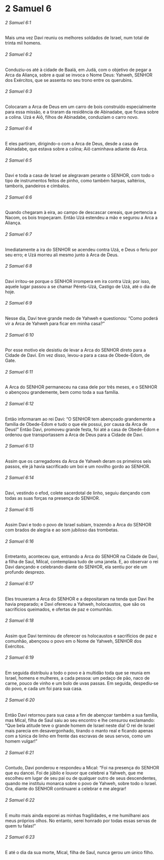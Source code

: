 # 2 Samuel 6

###### 2 Samuel 6:1

Mais uma vez Davi reuniu os melhores soldados de Israel, num total de trinta mil homens.

###### 2 Samuel 6:2

Conduziu-os até à cidade de Baalá, em Judá, com o objetivo de pegar a Arca da Aliança, sobre a qual se invoca o Nome Deus: Yahweh, SENHOR dos Exércitos, que se assenta no seu trono entre os querubins.

###### 2 Samuel 6:3

Colocaram a Arca de Deus em um carro de bois construído especialmente para essa missão, e a tiraram da residência de Abinadabe, que ficava sobre a colina. Uzá e Aiô, filhos de Abinadabe, conduziam o carro novo.

###### 2 Samuel 6:4

E eles partiram, dirigindo-o com a Arca de Deus, desde a casa de Abinadabe, que estava sobre a colina; Aiô caminhava adiante da Arca.

###### 2 Samuel 6:5

Davi e toda a casa de Israel se alegravam perante o SENHOR, com todo o tipo de instrumentos feitos de pinho, como também harpas, saltérios, tamboris, pandeiros e címbalos.

###### 2 Samuel 6:6

Quando chegaram à eira, ao campo de descascar cereais, que pertencia a Nacom, os bois tropeçaram. Então Uzá estendeu a mão e segurou a Arca a Aliança.

###### 2 Samuel 6:7

Imediatamente a ira do SENHOR se acendeu contra Uzá, e Deus o feriu por seu erro; e Uzá morreu ali mesmo junto à Arca de Deus.

###### 2 Samuel 6:8

Davi irritou-se porque o SENHOR irrompera em ira contra Uzá; por isso, aquele lugar passou a se chamar Pérets-Uzá, Castigo de Uzá, até o dia de hoje.

###### 2 Samuel 6:9

Nesse dia, Davi teve grande medo de Yahweh e questionou: “Como poderá vir a Arca de Yahweh para ficar em minha casa?”

###### 2 Samuel 6:10

Por esse motivo ele desistiu de levar a Arca do SENHOR direto para a Cidade de Davi. Em vez disso, levou-a para a casa de Obede-Edom, de Gate.

###### 2 Samuel 6:11

A Arca do SENHOR permaneceu na casa dele por três meses, e o SENHOR o abençoou grandemente, bem como toda a sua família.

###### 2 Samuel 6:12

Então informaram ao rei Davi: “O SENHOR tem abençoado grandemente a família de Obede-Edom e tudo o que ele possui, por causa da Arca de Deus!” Então Davi, promoveu grande festa, foi até a casa de Obede-Edom e ordenou que transportassem a Arca de Deus para a Cidade de Davi.

###### 2 Samuel 6:13

Assim que os carregadores da Arca de Yahweh deram os primeiros seis passos, ele já havia sacrificado um boi e um novilho gordo ao SENHOR.

###### 2 Samuel 6:14

Davi, vestindo o efod, colete sacerdotal de linho, seguiu dançando com todas as suas forças na presença do SENHOR.

###### 2 Samuel 6:15

Assim Davi e todo o povo de Israel subiam, trazendo a Arca do SENHOR com brados de alegria e ao som jubiloso das trombetas.

###### 2 Samuel 6:16

Entretanto, aconteceu que, entrando a Arca do SENHOR na Cidade de Davi, a filha de Saul, Milcal, contemplava tudo de uma janela. E, ao observar o rei Davi dançando e celebrando diante do SENHOR, ela sentiu por ele um profundo desprezo.

###### 2 Samuel 6:17

Eles trouxeram a Arca do SENHOR e a depositaram na tenda que Davi lhe havia preparado; e Davi ofereceu a Yahweh, holocaustos, que são os sacrifícios queimados, e ofertas de paz e comunhão.

###### 2 Samuel 6:18

Assim que Davi terminou de oferecer os holocaustos e sacrifícios de paz e comunhão, abençoou o povo em o Nome de Yahweh, SENHOR dos Exércitos.

###### 2 Samuel 6:19

Em seguida distribuiu a todo o povo e à multidão toda que se reunia em Israel, homens e mulheres, a cada pessoa: um pedaço de pão, naco de carne, pouco de vinho e um bolo de uvas passas. Em seguida, despediu-se do povo, e cada um foi para sua casa.

###### 2 Samuel 6:20

Então Davi retornou para sua casa a fim de abençoar também a sua família, mas Mical, filha de Saul saiu ao seu encontro e lhe censurou exclamando: “Que bela atitude teve o grande homem de Israel neste dia! O rei de Israel mais parecia em desavergonhado, tirando o manto real e ficando apenas com a túnica de linho em frente das escravas de seus servos, como um homem vulgar!”

###### 2 Samuel 6:21

Contudo, Davi ponderou e respondeu a Mical: “Foi na presença do SENHOR que eu dancei. Foi de júbilo e louvor que celebrei a Yahweh, que me escolheu em lugar de seu pai ou de qualquer outro de seus descendentes, quando me instituiu monarca sobre o povo de Yahweh, sobre todo o Israel. Ora, diante do SENHOR continuarei a celebrar e me alegrar!

###### 2 Samuel 6:22

E muito mais ainda exporei as minhas fragilidades, e me humilharei aos meus próprios olhos. No entanto, serei honrado por todas essas servas de quem tu falas!”

###### 2 Samuel 6:23

E até o dia da sua morte, Mical, filha de Saul, nunca gerou um único filho.

